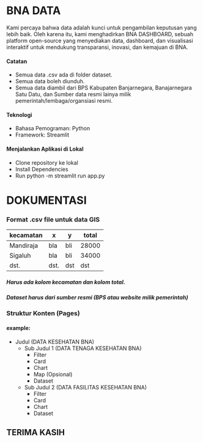 # BNA DATA
Kami percaya bahwa data adalah kunci untuk pengambilan keputusan yang lebih baik. Oleh karena itu, kami menghadirkan BNA DASHBOARD, sebuah platform open-source yang menyediakan data, dashboard, dan visualisasi interaktif untuk mendukung transparansi, inovasi, dan kemajuan di BNA.

#### Catatan
- Semua data .csv ada di folder dataset.
- Semua data boleh diunduh.
- Semua data diambil dari BPS Kabupaten Banjarnegara, Banajarnegara Satu Datu, dan Sumber data resmi lainya milik pemerintah/lembaga/organsiasi resmi.

#### Teknologi
- Bahasa Pemograman: Python
- Framework: Streamlit
  
#### Menjalankan Aplikasi di Lokal
- Clone repository ke lokal
- Install Dependencies
- Run python -m streamlit run app.py

# DOKUMENTASI
### Format .csv file untuk data GIS
| kecamatan  | x          | y          | total  |
|------------|------------|------------|--------|
| Mandiraja  | bla        | bli        | 28000  |
| Sigaluh    | bla        | bli        | 34000  |
| dst.       | dst.       | dst        | dst    |

##### Harus ada kolom kecamatan dan kolom total.
##### Dataset harus dari sumber resmi (BPS atau website milik pemerintah)

### Struktur Konten (Pages)
#### example:
- Judul (DATA KESEHATAN BNA)
    - Sub Judul 1 (DATA TENAGA KESEHATAN BNA)
        - Filter
        - Card
        - Chart
        - Map (Opsional)
        - Dataset
    - Sub Judul 2 (DATA FASILITAS KESEHATAN BNA)
        - Filter
        - Card
        - Chart
        - Dataset
  
## TERIMA KASIH
